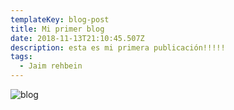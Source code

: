 ```yaml
---
templateKey: blog-post
title: Mi primer blog
date: 2018-11-13T21:10:45.507Z
description: esta es mi primera publicación!!!!!
tags:
  - Jaim rehbein
---
```

![blog](/img/chemex.jpg)

